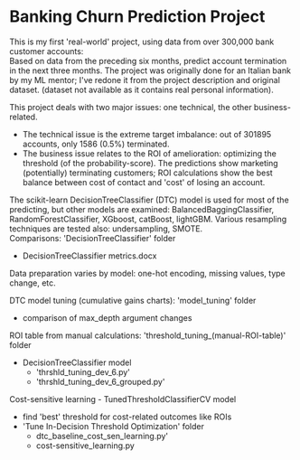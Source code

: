 # Banking Churn Prediction Project  
This is my first 'real-world' project, using data from over 300,000 bank customer accounts:  
Based on data from the preceding six months, predict account termination in the next three months. The project was originally done for an Italian bank by my ML mentor; I've redone it from the project description and original dataset. (dataset not available as it contains real personal information).

This project deals with two major issues: one technical, the other business-related.
- The technical issue is the extreme target imbalance: out of 301895 accounts, only 1586 (0.5%) terminated.
- The business issue relates to the ROI of amelioration: optimizing the threshold (of the probability-score).
The predictions show marketing (potentially) terminating customers; ROI calculations show the best balance
between cost of contact and 'cost' of losing an account.

The scikit-learn DecisionTreeClassifier (DTC) model is used for most of the predicting, but other models are
examined: BalancedBaggingClassifier, RandomForestClassifier, XGboost, catBoost, lightGBM. Various resampling
techniques are tested also: undersampling, SMOTE.  
Comparisons:
'DecisionTreeClassifier' folder
- DecisionTreeClassifier metrics.docx

Data preparation varies by model: one-hot encoding, missing values, type change, etc.

DTC model tuning (cumulative gains charts): 'model_tuning' folder
- comparison of max_depth argument changes
        
ROI table from manual calculations: 'threshold_tuning_(manual-ROI-table)' folder
- DecisionTreeClassifier model
  - 'thrshld_tuning_dev_6.py'
  - 'thrshld_tuning_dev_6_grouped.py'

Cost-sensitive learning - TunedThresholdClassifierCV model
- find 'best' threshold for cost-related  outcomes like ROIs        
- 'Tune In-Decision Threshold Optimization' folder
  - dtc_baseline_cost_sen_learning.py'
  - cost-sensitive_learning.py
